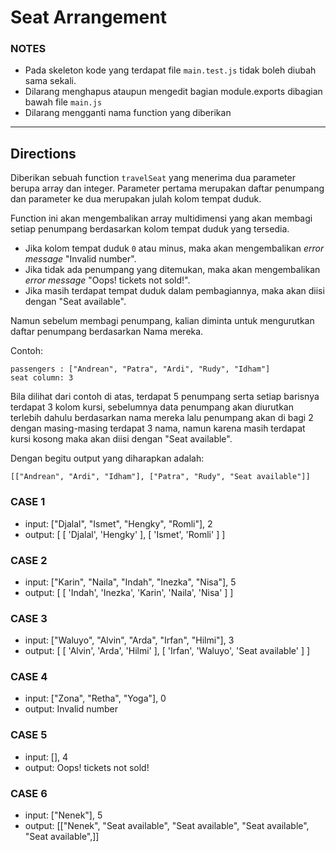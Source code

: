 # Seat Arrangement

### NOTES

- Pada skeleton kode yang terdapat file `main.test.js` tidak boleh diubah sama sekali.
- Dilarang menghapus ataupun mengedit bagian module.exports dibagian bawah file `main.js`
- Dilarang mengganti nama function yang diberikan

---

## Directions

Diberikan sebuah function `travelSeat` yang menerima dua parameter berupa array dan integer. Parameter pertama merupakan daftar penumpang dan parameter ke dua merupakan julah kolom tempat duduk.

Function ini akan mengembalikan array multidimensi yang akan membagi setiap penumpang berdasarkan kolom tempat duduk yang tersedia.

- Jika kolom tempat duduk `0` atau minus, maka akan mengembalikan _error message_ "Invalid number".
- Jika tidak ada penumpang yang ditemukan, maka akan mengembalikan _error message_ "Oops! tickets not sold!".
- Jika masih terdapat tempat duduk dalam pembagiannya, maka akan diisi dengan "Seat available".

Namun sebelum membagi penumpang, kalian diminta untuk mengurutkan daftar penumpang berdasarkan Nama mereka.

Contoh:

```
passengers : ["Andrean", "Patra", "Ardi", "Rudy", "Idham"]
seat column: 3
```

Bila dilihat dari contoh di atas, terdapat 5 penumpang serta setiap barisnya terdapat 3 kolom kursi, sebelumnya data penumpang akan diurutkan terlebih dahulu berdasarkan nama mereka lalu penumpang akan di bagi 2 dengan masing-masing terdapat 3 nama, namun karena masih terdapat kursi kosong maka akan diisi dengan "Seat available".

Dengan begitu output yang diharapkan adalah:

```
[["Andrean", "Ardi", "Idham"], ["Patra", "Rudy", "Seat available"]]
```

### CASE 1

- input: ["Djalal", "Ismet", "Hengky", "Romli"], 2
- output: [ [ 'Djalal', 'Hengky' ], [ 'Ismet', 'Romli' ] ]

### CASE 2

- input: ["Karin", "Naila", "Indah", "Inezka", "Nisa"], 5
- output: [ [ 'Indah', 'Inezka', 'Karin', 'Naila', 'Nisa' ] ]

### CASE 3

- input: ["Waluyo", "Alvin", "Arda", "Irfan", "Hilmi"], 3
- output: [
  [ 'Alvin', 'Arda', 'Hilmi' ],
  [ 'Irfan', 'Waluyo', 'Seat available' ]
  ]

### CASE 4

- input: ["Zona", "Retha", "Yoga"], 0
- output: Invalid number

### CASE 5

- input: [], 4
- output: Oops! tickets not sold!

### CASE 6

- input: ["Nenek"], 5
- output: [["Nenek", "Seat available", "Seat available", "Seat available", "Seat available",]]
